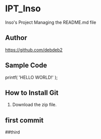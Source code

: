 # IPT_Inso
Inso's Project
 Managing the README.md file

## Author
 https://github.com/debdeb2

## Sample Code
printf( 'HELLO WORLD!' );

## How to Install Git
 1. Download the zip file.

## first commit

##third